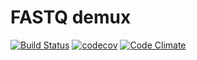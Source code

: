 FASTQ demux
=======
[![Build Status](https://travis-ci.org/Molmed/fastq_demux.svg?branch=master)](https://travis-ci.org/Molmed/fastq_demux)
[![codecov](https://codecov.io/gh/Molmed/fastq_demux/branch/master/graph/badge.svg)](https://codecov.io/gh/Molmed/fastq_demux)
[![Code Climate](https://codeclimate.com/github/Molmed/fastq_demux/badges/gpa.svg)](https://codeclimate.com/github/Molmed/fastq_demux)

